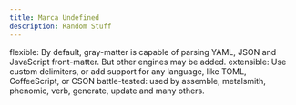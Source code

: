 ```yaml
---
title: Marca Undefined
description: Random Stuff
---
```


flexible: By default, gray-matter is capable of parsing YAML, JSON and JavaScript front-matter. But other engines may be added.
extensible: Use custom delimiters, or add support for any language, like TOML, CoffeeScript, or CSON
battle-tested: used by assemble, metalsmith, phenomic, verb, generate, update and many others.
